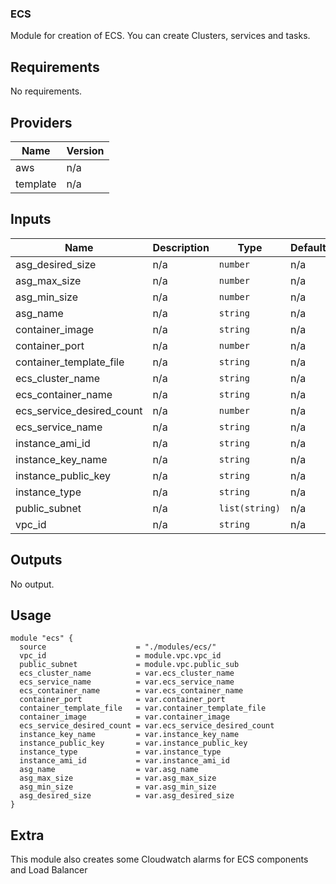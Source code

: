 ### ECS

Module for creation of ECS.
You can create Clusters, services and tasks.


## Requirements

No requirements.

## Providers

| Name | Version |
|------|---------|
| aws | n/a |
| template | n/a |

## Inputs

| Name | Description | Type | Default | Required |
|------|-------------|------|---------|:--------:|
| asg\_desired\_size | n/a | `number` | n/a | yes |
| asg\_max\_size | n/a | `number` | n/a | yes |
| asg\_min\_size | n/a | `number` | n/a | yes |
| asg\_name | n/a | `string` | n/a | yes |
| container\_image | n/a | `string` | n/a | yes |
| container\_port | n/a | `number` | n/a | yes |
| container\_template\_file | n/a | `string` | n/a | yes |
| ecs\_cluster\_name | n/a | `string` | n/a | yes |
| ecs\_container\_name | n/a | `string` | n/a | yes |
| ecs\_service\_desired\_count | n/a | `number` | n/a | yes |
| ecs\_service\_name | n/a | `string` | n/a | yes |
| instance\_ami\_id | n/a | `string` | n/a | yes |
| instance\_key\_name | n/a | `string` | n/a | yes |
| instance\_public\_key | n/a | `string` | n/a | yes |
| instance\_type | n/a | `string` | n/a | yes |
| public\_subnet | n/a | `list(string)` | n/a | yes |
| vpc\_id | n/a | `string` | n/a | yes |

## Outputs

No output.

## Usage

```
module "ecs" {
  source                    = "./modules/ecs/"
  vpc_id                    = module.vpc.vpc_id
  public_subnet             = module.vpc.public_sub
  ecs_cluster_name          = var.ecs_cluster_name
  ecs_service_name          = var.ecs_service_name
  ecs_container_name        = var.ecs_container_name
  container_port            = var.container_port
  container_template_file   = var.container_template_file
  container_image           = var.container_image
  ecs_service_desired_count = var.ecs_service_desired_count
  instance_key_name         = var.instance_key_name
  instance_public_key       = var.instance_public_key
  instance_type             = var.instance_type
  instance_ami_id           = var.instance_ami_id
  asg_name                  = var.asg_name
  asg_max_size              = var.asg_max_size
  asg_min_size              = var.asg_min_size
  asg_desired_size          = var.asg_desired_size
}
```

## Extra 

This module also creates some Cloudwatch alarms for ECS components and Load Balancer